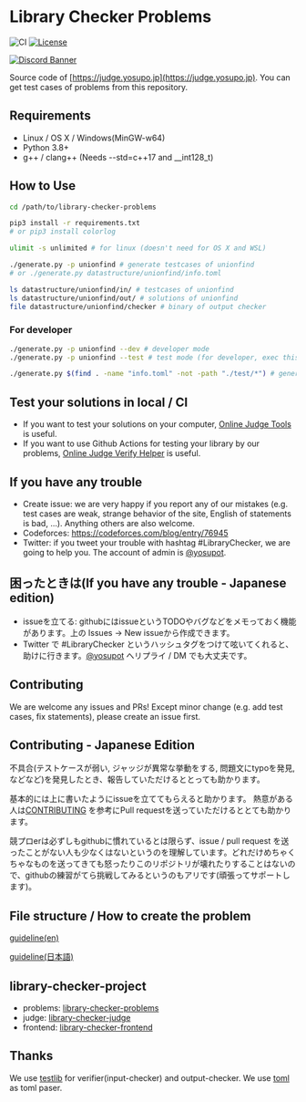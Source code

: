 # Library Checker Problems

![CI](https://github.com/yosupo06/library-checker-problems/workflows/Diff/badge.svg)
[![License](https://img.shields.io/badge/License-Apache%202.0-blue.svg)](https://github.com/yosupo06/library-checker-problems/blob/master/LICENSE)

[![Discord Banner](https://discordapp.com/api/guilds/1087310259447681114/widget.png?style=banner2)](https://discordapp.com/channels/1087310259447681114/1087410091730423889/1087411950218129509)

Source code of [https://judge.yosupo.jp](https://judge.yosupo.jp). You can get test cases of problems from this repository.

## Requirements

- Linux / OS X / Windows(MinGW-w64)
- Python 3.8+
- g++ / clang++ (Needs --std=c++17 and __int128_t)

## How to Use

```sh
cd /path/to/library-checker-problems

pip3 install -r requirements.txt
# or pip3 install colorlog

ulimit -s unlimited # for linux (doesn't need for OS X and WSL)

./generate.py -p unionfind # generate testcases of unionfind
# or ./generate.py datastructure/unionfind/info.toml

ls datastructure/unionfind/in/ # testcases of unionfind
ls datastructure/unionfind/out/ # solutions of unionfind
file datastructure/unionfind/checker # binary of output checker
```

### For developer

```sh
./generate.py -p unionfind --dev # developer mode
./generate.py -p unionfind --test # test mode (for developer, exec this command before PR)

./generate.py $(find . -name "info.toml" -not -path "./test/*") # generate all testcases
```

## Test your solutions in local / CI

- If you want to test your solutions on your computer, [Online Judge Tools](https://github.com/online-judge-tools/oj) is useful.
- If you want to use Github Actions for testing your library by our problems, [Online Judge Verify Helper](https://github.com/online-judge-tools/verification-helper) is useful.

## If you have any trouble

- Create issue: we are very happy if you report any of our mistakes (e.g. test cases are weak, strange behavior of the site, English of statements is bad, ...). Anything others are also welcome.
- Codeforces: https://codeforces.com/blog/entry/76945
- Twitter: if you tweet your trouble with hashtag \#LibraryChecker, we are going to help you. The account of admin is [@yosupot](https://twitter.com/yosupot).

## 困ったときは(If you have any trouble - Japanese edition)

- issueを立てる: githubにはissueというTODOやバグなどをメモっておく機能があります。上の Issues → New issueから作成できます。
- Twitter で \#LibraryChecker というハッシュタグをつけて呟いてくれると、助けに行きます。[@yosupot](https://twitter.com/yosupot) へリプライ / DM でも大丈夫です。

## Contributing

We are welcome any issues and PRs! Except minor change (e.g. add test cases, fix statements), please create an issue first.

## Contributing - Japanese Edition

不具合(テストケースが弱い, ジャッジが異常な挙動をする, 問題文にtypoを発見, などなど)を発見したとき、報告していただけるととっても助かります。

基本的には上に書いたようにissueを立ててもらえると助かります。
熱意がある人は[CONTRIBUTING](docs/CONTRIBUTING.md) を参考にPull requestを送っていただけるととても助かります。

競プロerは必ずしもgithubに慣れているとは限らず、issue / pull request を送ったことがない人も少なくはないというのを理解しています。どれだけめちゃくちゃなものを送ってきても怒ったりこのリポジトリが壊れたりすることはないので、githubの練習がてら挑戦してみるというのもアリです(頑張ってサポートします)。

## File structure / How to create the problem

[guideline(en)](docs/guideline.en.md)

[guideline(日本語)](docs/guideline.md)

## library-checker-project

- problems: [library-checker-problems](https://github.com/yosupo06/library-checker-problems)
- judge: [library-checker-judge](https://github.com/yosupo06/library-checker-judge)
- frontend: [library-checker-frontend](https://github.com/yosupo06/library-checker-frontend)

## Thanks

We use [testlib](https://github.com/MikeMirzayanov/testlib) for verifier(input-checker) and output-checker.
We use [toml](https://github.com/uiri/toml) as toml paser.
